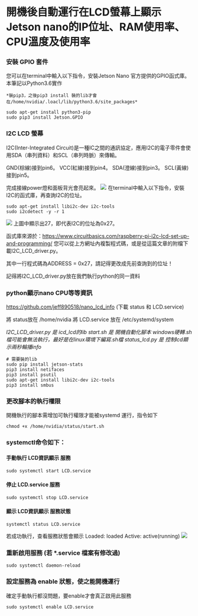 # 開機後自動運行在LCD螢幕上顯示Jetson nano的IP位址、RAM使用率、CPU溫度及使用率

### 安裝 GPIO 套件
您可以在terminal中輸入以下指令，安裝Jetson Nano 官方提供的GPIO函式庫。
本筆記以Python3.6實作
```
*裝pip3，之後pip3 install 裝的lib才會在/home/nvidia/.loacl/lib/python3.6/site_packages*

sudo apt-get install python3-pip
sudo pip3 install Jetson.GPIO
```
### I2C LCD 螢幕
I2C(Inter-Integrated Circuit)是一種IC之間的通訊協定，應用I2C的電子零件會使用SDA（串列資料）和SCL（串列時脈）來傳輸。

GND(棕線)接到pin6。
VCC(紅線)接到pin4。
SDA(澄線)接到pin3。
SCL(黃線)接到pin5。

完成接線power燈和面板背光會亮起來。
![](https://i.imgur.com/w9VsmA7.jpg)
在terminal中輸入以下指令，安裝I2C的函式庫，再查詢I2C的位址。
```
sudo apt-get install libi2c-dev i2c-tools
sudo i2cdetect -y -r 1
```
![](https://i.imgur.com/eOIjOj3.png)
上圖中顯示出27，即代表I2C的位址為0x27。

函式庫來源於：https://www.circuitbasics.com/raspberry-pi-i2c-lcd-set-up-and-programming/
您可以從上方網址內複製程式碼，或是從這篇文章的附檔下載I2C_LCD_driver.py。

其中一行程式碼為ADDRESS = 0x27，請記得更改成先前查詢到的位址！

記得將I2C_LCD_driver.py放在我們執行python的同一資料
### python顯示nano CPU等等資訊
https://github.com/jeff890518/nano_lcd_info
(下載 status 和 LCD.service)

將 status放在 /home/nvidia
將 LCD.service 放在 /etc/systemd/system

*I2C_LCD_driver.py 是 icd_lcd的lib*
*start.sh 是 開機自動化腳本* *windows硬轉.sh檔可能會無法執行，最好是在linux環境下編寫.sh檔*
*status_lcd.py 是 控制lcd顯示兩秒輪播info*
```
# 需要裝的lib
sudo pip install jetson-stats
pip3 install netifaces
pip3 install psutil
sudo apt-get install libi2c-dev i2c-tools
pip3 install smbus
```

### 更改腳本的執行權限
開機執行的腳本需增加可執行權限才能被systemd 運行，指令如下
```
chmod +x /home/nvidia/status/start.sh
```
### systemctl命令如下：

#### 手動執行 LCD資訊顯示 服務
```
sudo systemctl start LCD.service
```
#### 停止 LCD.service 服務
```
sudo systemctl stop LCD.service
```
#### 顯示 LCD資訊顯示 服務狀態
```
systemctl status LCD.service
```
若成功執行，查看服務狀態會顯示
Loaded: loaded
Active: active(running)
![](https://i.imgur.com/WAn8Sqb.png)
### 重新啟用服務 (若 *.service 檔案有修改過)
```
sudo systemctl daemon-reload
```
### 設定服務為 enable 狀態，使之能開機運行
確定手動執行都沒問題，要enable才會真正啟用此服務
```
sudo systemctl enable LCD.service
```
